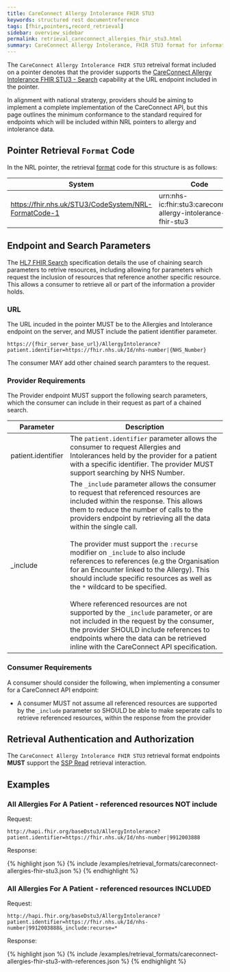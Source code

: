 ```yaml
---
title: CareConnect Allergy Intolerance FHIR STU3
keywords: structured rest documentreference
tags: [fhir,pointers,record_retrieval]
sidebar: overview_sidebar
permalink: retrieval_careconnect_allergies_fhir_stu3.html
summary: CareConnect Allergy Intolerance, FHIR STU3 format for information retrieval.
---
```


The `CareConnect Allergy Intolerance FHIR STU3` retreival format included on a pointer denotes that the provider supports the [CareConnect Allergy Intolerance FHIR STU3 - Search](https://nhsconnect.github.io/CareConnectAPI/api_clinical_allergyintolerance.html#2-search) capability at the URL endpoint included in the pointer.

In alignment with national stratergy, providers should be aiming to implement a complete implementation of the CareConnect API, but this page outlines the minimum conformance to the standard required for endpoints which will be included within NRL pointers to allergy and intolerance data.


## Pointer Retrieval `Format` Code

In the NRL pointer, the retrieval [format](pointer_fhir_resource.html#retrieval-format) code for this structure is as follows:

|System|Code|Display|
|------|----|-------|
| https://fhir.nhs.uk/STU3/CodeSystem/NRL-FormatCode-1 | urn:nhs-ic:fhir:stu3:careconnect-allergy-intolerance-fhir-stu3 | CareConnect Allergy Intolerance FHIR STU3 |



## Endpoint and Search Parameters

The [HL7 FHIR Search](https://www.hl7.org/fhir/STU3/search.html) specification details the use of chaining search parameters to retrive resources, including allowing for parameters which request the inclusion of resources that reference another specific resource. This allows a consumer to retrieve all or part of the information a provider holds.

### URL

The URL incuded in the pointer MUST be to the Allergies and Intolerance endpoint on the server, and MUST include the patient identifier parameter.

```url
https://{fhir_server_base_url}/AllergyIntolerance?patient.identifier=https://fhir.nhs.uk/Id/nhs-number|{NHS_Number}
```

The consumer MAY add other chained search paramters to the request.


### Provider Requirements

The Provider endpoint MUST support the following search parameters, which the consumer can include in their request as part of a chained search.

| Parameter | Description |
| --- | --- |
| patient.identifier | The `patient.identifier` parameter allows the consumer to request Allergies and Intolerances held by the provider for a patient with a specific identifier. The provider MUST support searching by NHS Number. |
| _include | The `_include` parameter allows the consumer to request that referenced resources are included within the response. This allows them to reduce the number of calls to the providers endpoint by retrieving all the data within the single call.<br/><br/>The provider must support the `:recurse` modifier on `_include` to also include references to references (e.g the Organisation for an Encounter linked to the Allergy). This should include specific resources as well as the `*` wildcard to be specified.<br/><br/>Where referenced resources are not supported by the `_include` parameter, or are not included in the request by the consumer, the provider SHOULD include references to endpoints where the data can be retrieved inline with the CareConnect API specification. |


###  Consumer Requirements

A consumer should consider the following, when implementing a consumer for a CareConnect API endpoint:

- A consumer MUST not assume all referenced resources are supported by the `_include` parameter so SHOULD be able to make seperate calls to retrieve referenced resources, within the response from the provider



## Retrieval Authentication and Authorization

The `CareConnect Allergy Intolerance FHIR STU3` retrieval format endpoints **MUST** support the [SSP Read](retrieval_ssp.html) retrieval interaction.



## Examples

### All Allergies For A Patient - referenced resources NOT include

Request:

```url
http://hapi.fhir.org/baseDstu3/AllergyIntolerance?patient.identifier=https://fhir.nhs.uk/Id/nhs-number|9912003888
```


Response:

<div class="github-sample-wrapper scroll-height-350">
{% highlight json %}
{% include /examples/retrieval_formats/careconnect-allergies-fhir-stu3.json %}
{% endhighlight %}
</div>


### All Allergies For A Patient - referenced resources INCLUDED

Request:

```url
http://hapi.fhir.org/baseDstu3/AllergyIntolerance?patient.identifier=https://fhir.nhs.uk/Id/nhs-number|9912003888&_include:recurse=*
```


Response:

<div class="github-sample-wrapper scroll-height-350">
{% highlight json %}
{% include /examples/retrieval_formats/careconnect-allergies-fhir-stu3-with-references.json %}
{% endhighlight %}
</div>

